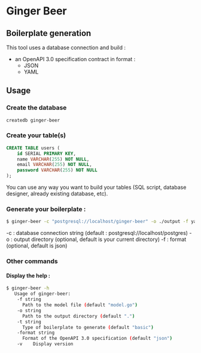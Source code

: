 # Ginger Beer

## Boilerplate generation

This tool uses a database connection and build :
- an OpenAPI 3.0 specification contract in format :
  - JSON 
  - YAML

## Usage

### Create the database

```bash
createdb ginger-beer 
```

### Create your table(s)

```sql
CREATE TABLE users (
    id SERIAL PRIMARY KEY,
    name VARCHAR(255) NOT NULL,
    email VARCHAR(255) NOT NULL,
    password VARCHAR(255) NOT NULL
);
```

You can use any way you want to build your tables (SQL script, database designer, already existing database, etc).

### Generate your boilerplate :

```bash
$ ginger-beer -c "postgresql://localhost/ginger-beer" -o ./output -f yaml
```

-c : database connection string (default : postgresql://localhost/postgres)
-o : output directory (optional, default is your current directory)
-f : format (optional, default is json)

### Other commands

#### Display the help :

```bash
$ ginger-beer -h
   Usage of ginger-beer:
    -f string
      Path to the model file (default "model.go")
    -o string
      Path to the output directory (default ".")
    -t string
      Type of boilerplate to generate (default "basic")
    -format string
      Format of the OpenAPI 3.0 specification (default "json")
    -v    Display version
```